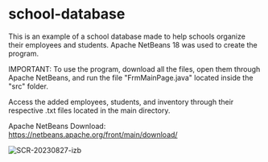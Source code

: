 # school-database
This is an example of a school database made to help schools organize their employees and students. Apache NetBeans 18 was used to create the program. 

IMPORTANT: To use the program, download all the files, open them through Apache NetBeans, and run the file "FrmMainPage.java" located inside the "src" folder. 

Access the added employees, students, and inventory through their respective .txt files located in the main directory.

Apache NetBeans Download: https://netbeans.apache.org/front/main/download/

![SCR-20230827-izb](https://github.com/rajshah6/EmployeeDatabase/assets/95878543/bbff1045-1a8b-450d-ac53-de566fcb160b)
